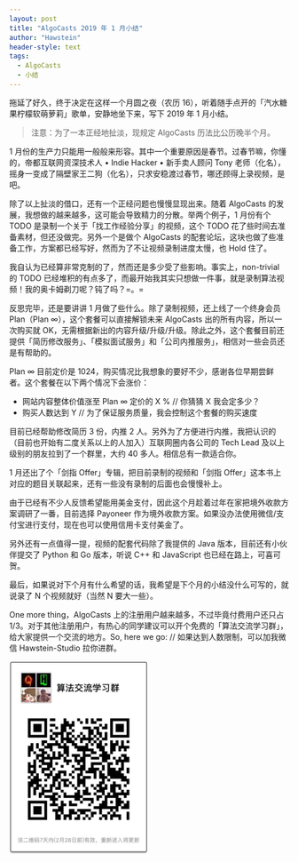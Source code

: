 ```yaml
---
layout: post
title: "AlgoCasts 2019 年 1 月小结"
author: "Hawstein"
header-style: text
tags:
  - AlgoCasts
  - 小结
---
```


拖延了好久，终于决定在这样一个月圆之夜（农历 16），听着随手点开的「汽水糖果柠檬软萌萝莉」歌单，安静地坐下来，写下 2019 年 1 月小结。

> 注意：为了一本正经地扯淡，现规定 AlgoCasts 历法比公历晚半个月。

1 月份的生产力只能用一般般来形容。其中一个重要原因是春节。过春节嘛，你懂的，帝都互联网资深技术人 • Indie Hacker • 新手卖人顾问 Tony 老师（化名），摇身一变成了隔壁家王二狗（化名），只求安稳渡过春节，哪还顾得上录视频，是吧。

除了以上扯淡的借口，还有一个正经问题也慢慢显现出来。随着 AlgoCasts 的发展，我想做的越来越多，这可能会导致精力的分散。举两个例子，1 月份有个 TODO 是录制一个关于「找工作经验分享」的视频，这个 TODO 花了些时间去准备素材，但还没做完。另外一个是做个 AlgoCasts 的配套论坛，这块也做了些准备工作，方案都已经写好，然而为了不让视频录制进度太慢，也 Hold 住了。

我自认为已经算非常克制的了，然而还是多少受了些影响。事实上，non-trivial 的 TODO 已经堆积的有点多了，而最开始我其实只想做一件事，就是录制算法视频！我的奥卡姆剃刀呢？钝了吗？=。=

反思完毕，还是要讲讲 1 月做了些什么。除了录制视频，还上线了一个终身会员 Plan（Plan ∞），这个套餐可以直接解锁未来 AlgoCasts 出的所有内容，所以一次购买就 OK，无需根据新出的内容升级/升级/升级。除此之外，这个套餐目前还提供「简历修改服务」、「模拟面试服务」和「公司内推服务」，相信对一些会员还是有帮助的。

Plan ∞ 目前定价是 1024，购买情况比我想象的要好不少，感谢各位早期尝鲜者。这个套餐在以下两个情况下会涨价：
* 网站内容整体价值涨至 Plan ∞ 定价的 X % // 你猜猜 X 我会定多少？
* 购买人数达到 Y // 为了保证服务质量，我会控制这个套餐的购买速度

目前已经帮助修改简历 3 份，内推 2 人。另外为了方便进行内推，我把认识的（目前也开始有二度关系以上的人加入）互联网圈内各公司的 Tech Lead 及以上级别的朋友拉到了一个群里，大约 40 多人。相信总有一款适合你。

1 月还出了个「剑指 Offer」专辑，把目前录制的视频和「剑指 Offer」这本书上对应的题目关联起来，还有一些没有录制的后面也会慢慢补上。

由于已经有不少人反馈希望能用美金支付，因此这个月趁着过年在家把境外收款方案调研了一番，目前选择 Payoneer 作为境外收款方案。如果没办法使用微信/支付宝进行支付，现在也可以使用信用卡支付美金了。

另外还有一点值得一提，视频的配套代码除了我提供的 Java 版本，目前还有小伙伴提交了 Python 和 Go 版本，听说 C++ 和 JavaScript 也已经在路上，可喜可贺。

最后，如果说对下个月有什么希望的话，我希望是下个月的小结没什么可写的，就说录了 N 个视频就好（当然 N 要大一些）。

One more thing，AlgoCasts 上的注册用户越来越多，不过毕竟付费用户还只占 1/3。对于其他注册用户，有热心的同学建议可以开个免费的「算法交流学习群」，给大家提供一个交流的地方。So, here we go: // 如果达到人数限制，可以加我微信 Hawstein-Studio 拉你进群。

<img width="250px" src="/img/2019/2/algo-study-group.jpg" />
